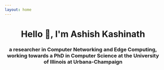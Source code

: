 ```yaml
---
layout: home 
---
```



<h1 align="center">Hello 👋, I'm Ashish Kashinath</h1>
<h3 align="center">a researcher in Computer Networking and Edge Computing, working towards a PhD in Computer Science at the University of Illinois at Urbana-Champaign</h3>

